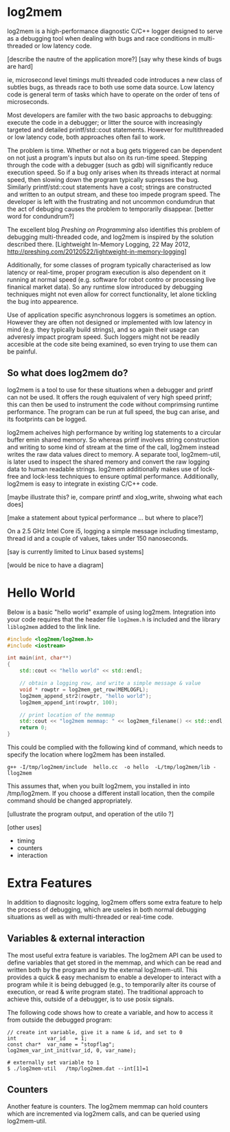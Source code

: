 log2mem
=======

log2mem is a high-performance diagnostic C/C++ logger designed to serve as a
debugging tool when dealing with bugs and race conditions in multi-threaded or
low latency code.

[describe the nautre of the application more?]
[say why these kinds of bugs are hard]

ie, microsecond level timings multi threaded code introduces a new class of
subtles bugs, as threads race to both use some data source.  Low latency code is
general term of tasks which have to operate on the order of tens of
microseconds.

Most developers are familer with the two basic approachs to debugging: execute
the code in a debugger; or litter the source with increasingly targeted and
detailed printf/std::cout statements.  However for multithreaded or low latency
code, both approaches often fail to work.

The problem is time. Whether or not a bug gets triggered can be dependent on not
just a program's inputs but also on its run-time speed.  Stepping through the
code with a debugger (such as gdb) will significantly reduce execution speed.
So if a bug only arises when its threads interact at normal speed, then slowing
down the program typically supresses the bug.  Similarly printf/std::cout
statements have a cost; strings are constructed and written to an output stream,
and these too impede program speed. The developer is left with the frustrating
and not uncommon condumdrun that the act of debuging causes the problem to
temporarily disappear. [better word for condundrum?]

The excellent blog *Preshing on Programming* also identifies this problem of
debugging multi-threaded code, and log2mem is inspired by the solution described
there. [Lightweight In-Memory Logging, 22 May 2012, http://preshing.com/20120522/lightweight-in-memory-logging]


Additionally, for some classes of program typically characterised as low latency
or real-time, proper program execution is also dependent on it running at normal
speed (e.g. software for robot contro or processing live finanical market data).
So any runtime slow introduced by debugging techniques might not even allow for
correct functionality, let alone tickling the bug into appearence.

Use of application specific asynchronous loggers is sometimes an option. However
they are often not designed or implemented with low latency in mind (e.g. they
typically build strings), and so again their usage can adveresly impact program
speed.  Such loggers might not be readily accesible at the code site being
examined, so even trying to use them can be painful.

So what does log2mem do?
------------------------

log2mem is a tool to use for these situations when a debugger and printf can not
be used.  It offers the rough equivalent of very high speed printf; this can
then be used to instrument the code without comprimsing runtime performance. The
program can be run at full speed, the bug can arise, and its footprints can be
logged.

log2mem acheives high performance by writing log statements to a circular buffer
emin shared memory.  So whereas printf involves string construction and writing to
some kind of stream at the time of the call, log2mem instead writes the raw data
values direct to memory. A separate tool, log2mem-util, is later used to
inspect the shared memory and convert the raw logging data to human readable
strings. log2mem additionally makes use of lock-free and lock-less techniques to
ensure optimal performance.  Additionally, log2mem is easy to integrate in
existing C/C++ code.

[maybe illustrate this?  ie, compare printf and xlog_write, shwoing what each does]

[make a statement about typical performance ... but where to place?]

On a 2.5 GHz Intel Core i5, logging a simple message including timestamp, thread
id and a couple of values, takes under 150 nanoseconds.

[say is currently limited to Linux based systems]

[would be nice to have a diagram]

Hello World
===========

Below is a basic "hello world" example of using log2mem.  Integration into your
code requires that the header file `log2mem.h` is included and the library
`liblog2mem` added to the link line.

```c++
#include <log2mem/log2mem.h>
#include <iostream>

int main(int, char**)
{
    std::cout << "hello world" << std::endl;

    // obtain a logging row, and write a simple message & value
    void * rowptr = log2mem_get_row(MEMLOGFL);
    log2mem_append_str2(rowptr, "hello world");
    log2mem_append_int(rowptr, 100);

    // print location of the memmap
    std::cout << "log2mem memmap: " << log2mem_filename() << std::endl;
    return 0;
}
```

This could be complied with the following kind of command, which needs to
specify the location where log2mem has been installed.

    g++ -I/tmp/log2mem/include  hello.cc  -o hello  -L/tmp/log2mem/lib -llog2mem

This assumes that, when you built log2mem, you installed in into
/tmp/log2mem.  If you choose a different install location, then the compile
command should be changed appropriately.


[ullustrate the program output, and operation of the utilo ?]

[other uses]
* timing
* counters
* interaction


Extra Features
==============

In addition to diagnositc logging, log2mem offers some extra feature to help the
process of debugging, which are useles in both normal debugging situations as
well as with multi-threaded or real-time code.

Variables & external interaction
--------------------------------

The most useful extra feature is variables.  The log2mem API can be used to
define variables that get stored in the memmap, and which can be read and
written both by the program and by the external log2mem-util.  This provides a
quick & easy mechanism to enable a developer to interact with a program while it
is being debugged (e.g., to temporarily alter its course of execution, or read &
write program state). The traditional approach to achieve this, outside of a
debugger, is to use posix signals.

The following code shows how to create a variable, and how to access it from
outside the debugged program:


    // create int variable, give it a name & id, and set to 0
    int          var_id   = 1;
    const char*  var_name = "stopflag";
    log2mem_var_int_init(var_id, 0, var_name);

    # externally set variable to 1
    $ ./log2mem-util   /tmp/log2mem.dat --int[1]=1

Counters
--------

Another feature is counters.  The log2mem memmap can hold counters which are
incremented via log2mem calls, and can be queried using log2mem-util.
